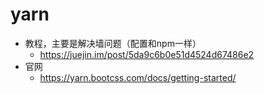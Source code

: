 # yarn

- 教程，主要是解决墙问题（配置和npm一样）
  - https://juejin.im/post/5da9c6b0e51d4524d67486e2
- 官网
  - https://yarn.bootcss.com/docs/getting-started/

